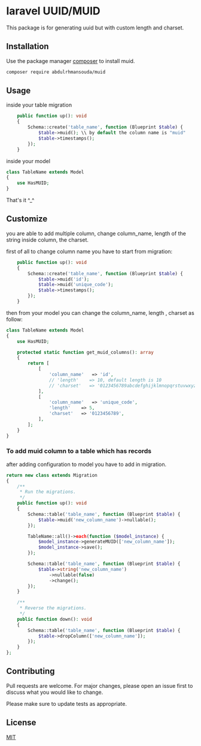 # laravel UUID/MUID

This package is for generating uuid but with custom length and charset.

## Installation

Use the package manager [composer](https://getcomposer.org/) to install muid.

```bash
composer require abdulrhmansouda/muid
```

## Usage

inside your table migration
```php
    public function up(): void
    {
        Schema::create('table_name', function (Blueprint $table) {
            $table->muid(); \\ by default the column name is "muid"
            $table->timestamps();
        });
    }
```

inside your model
```php
class TableName extends Model
{
    use HasMUID;
}
```

That's it ^_^

## Customize

you are able to add multiple column, change column_name, length of the string inside column, the charset.

first of all to change column name you have to start from migration:

```php
    public function up(): void
    {
        Schema::create('table_name', function (Blueprint $table) {
            $table->muid('id');
            $table->muid('unique_code');
            $table->timestamps();
        });
    }
```
then from your model you can change the column_name, length , charset as follow:

```php
class TableName extends Model
{
    use HasMUID;

    protected static function get_muid_columns(): array
    {
        return [
            [
                'column_name'   => 'id',
                // 'length'    => 10, default length is 10
                // 'charset'   => '0123456789abcdefghijklmnopqrstuvwxyz', default chareset
            ],
            [
                'column_name'   => 'unique_code',
                'length'    => 5,
                'charset'   => '0123456789',
            ],
        ];
    }
}
```
### To add muid column to a table which has records
after adding configuration to model you have to add in migration.

```php
return new class extends Migration
{
    /**
     * Run the migrations.
     */
    public function up(): void
    {
        Schema::table('table_name', function (Blueprint $table) {
            $table->muid('new_column_name')->nullable();
        });

        TableName::all()->each(function ($model_instance) {
            $model_instance->generateMUID(['new_column_name']);
            $model_instance->save();
        });

        Schema::table('table_name', function (Blueprint $table) {
            $table->string('new_column_name')
                ->nullable(false)
                ->change();
        });
    }

    /**
     * Reverse the migrations.
     */
    public function down(): void
    {
        Schema::table('table_name', function (Blueprint $table) {
            $table->dropColumn(['new_column_name']);
        });
    }
};
```

## Contributing

Pull requests are welcome. For major changes, please open an issue first
to discuss what you would like to change.

Please make sure to update tests as appropriate.

## License

[MIT](https://choosealicense.com/licenses/mit/)